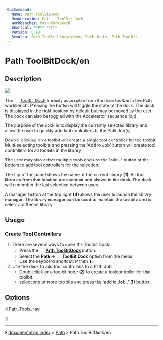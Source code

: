 ```yaml
---
 GuiCommand:
   Name: Path ToolBitDock
   MenuLocation: Path , ToolBit Dock
   Workbenches: Path_Workbench
   Shortcut: **P** **T**
   Version: 0.19
   SeeAlso: Path_ToolBitLibraryOpen, Path_Tools, Path_ToolBit
---
```


# Path ToolBitDock/en

## Description

![](images/Toolbit_Dock.png )

The <img alt="" src=images/Path_ToolBitDock.svg  style="width:16px;"> [ToolBit Dock](Path_ToolBitDock.md) is easily accessible from the main toolbar in the Path workbench. Pressing the button will toggle the state of the dock. The dock is displayed in the right position by default but may be moved by the user. The dock can also be toggled with the Accelerator sequence (p,t).

The purpose of the dock is to display the currently selected library and allow the user to quickly add tool controllers to the Path Job(s).

Double-clicking on a toolbit will create a single tool controller for the toolbit. Multi-selecting toolbits and pressing the \'Add to Job\' button will create tool controllers for all toolbits in the library.

The user may also select multiple tools and use the \'add\...\' button at the bottom to add tool controllers for the selection.

The top of the panel shows the name of the current library **(1)**. All tool libraries from that location are scanned and shown in the dock. The dock will remember the last selection between uses.

A manager button at the top right **(4)** allows the user to launch the library manager. The library manager can be used to maintain the toolbits and to select a different library.

## Usage

### Create Tool Controllers 

1.  There are several ways to open the Toolbit Dock:
    -   Press the **<img src="images/Path_ToolBitDock.svg" width=16px> [Path ToolBitDock](Path_ToolBitDock.md)** button.
    -   Select the **Path → <img src="images/Path_ToolBitDock.svg" width=16px> ToolBit Dock** option from the menu.
    -   Use the keyboard shortcut: **P** then **T**.
2.  Use the dock to add tool controllers to a Path Job
    -   Doubleclick on a toolbit node **(2)** to create a toolcontroller for that toolbit.
    -   select one or more toolbits and press the \'add to Job..**\'(3)** button

## Options





{{Path_Tools_navi

}}



---
⏵ [documentation index](../README.md) > [Path](Path_Workbench.md) > Path ToolBitDock/en

